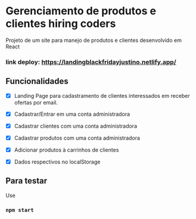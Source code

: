 
# Gerenciamento de produtos e clientes hiring coders

Projeto de um site para manejo de produtos e clientes desenvolvido em React 

### link deploy: https://landingblackfridayjustino.netlify.app/




## Funcionalidades
- [x] Landing Page para cadastramento de clientes interessados em receber ofertas por email. 
- [x] Cadastrar/Entrar em uma conta administradora 
- [x] Cadastrar clientes com uma conta administradora
- [x] Cadastrar produtos com uma conta administradora
- [x] Adicionar produtos à carrinhos de clientes
- [x] Dados respectivos no localStorage



## Para testar
Use 
### `npm start`

